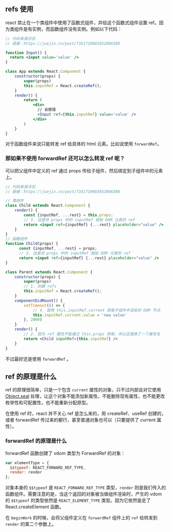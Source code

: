 ## refs 使用

react 禁止在一个类组件中使用了函数式组件，并给这个函数式组件设置 ref。因为类组件是有实例，而函数组件没有实例。例如以下代码：


```jsx
// 代码来源冴羽
// 链接：https://juejin.cn/post/7161719602652086308

function Input() {
  return <input value='value' />
}

class App extends React.Component {
    constructor(props) {
        super(props)
        this.inputRef = React.createRef();
    }
    render() {
        return (
            <div>
              // 会报错
              <Input ref={this.inputRef} value='value' />
            </div>
        )
    }
}

```

对于函数组件来说只能转发 ref 给具体的 html 元素。比如说使用 `forwardRef`。

### 那如果不使用 forwardRef 还可以怎么转发 ref 呢？

可以把父组件中定义的 ref 通过 props 传给子组件，然后绑定到子组件中的元素上。

```jsx
// 代码来源冴羽
// 链接：https://juejin.cn/post/7161719602652086308

// 类组件
class Child extends React.Component {
    render() {
        const {inputRef, ...rest} = this.props;
        // 3. 这里将 props 中的 inputRef 赋给 DOM 元素的 ref
        return <input ref={inputRef} {...rest} placeholder="value" />
    }
}
// 函数组件
function Child(props) {
      const {inputRef, ...rest} = props;
      // 3. 这里将 props 中的 inputRef 赋给 DOM 元素的 ref
      return <input ref={inputRef} {...rest} placeholder="value" />
}

class Parent extends React.Component {
    constructor(props) {
        super(props)
        // 1. 创建 refs
        this.inputRef = React.createRef();
    }
    componentDidMount() {
        setTimeout(() => {
            // 4. 使用 this.inputRef.current 获取子组件中渲染的 DOM 节点
            this.inputRef.current.value = 'new value'
        }, 2000)
    }
    render() {
        // 2. 因为 ref 属性不能通过 this.props 获取，所以这里换了一个属性名
        return <Child inputRef={this.inputRef} />
    }
}

```

不过最好还是使用 `forwardRef` 。

## ref 的原理是什么

ref 的原理很简单，只是一个包含 `current` 属性的对象，只不过内部会对它使用 [Object.seal](https://developer.mozilla.org/zh-CN/docs/Web/JavaScript/Reference/Global_Objects/Object/seal) 处理，让这个对象不能添加新属性，不能删除现有属性，也不能更改枚举性和可配置性，也不能重新分配原型。

在使用 ref 时，react 并不关心 ref 是怎么来的，用 createRef、useRef 创建的，或者 forwardRef 传过来的都行，甚至普通对象也可以（只要提供了 current 属性）。

### forwardRef 的原理是什么

forwardRef 函数创建了 vdom 类型为 ForwardRef 的对象：

```jsx
var elementType = {
  $$typeof: REACT_FORWARD_REF_TYPE,
  render: render
};
```

对象本身的 `$$typeof` 是 `REACT_FORWARD_REF_TYPE` 类型，`render` 则是我们传入的函数组件。需要注意的是，当这个返回的对象被当做组件渲染时，产生的 vdom 的 `$$typeof` 的类型依然是 `REACT_ELEMENT_TYPE` 类型。因为它依然是走了 React.createElement 函数。

在 `beginWork` 的时候，会将父组件定义在 `forwardRef` 组件上的 `ref` 给转发到 `render` 的第二个参数上。